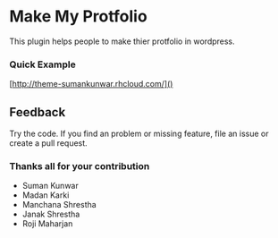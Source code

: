 # Make My Protfolio

This plugin helps people to make thier protfolio in wordpress.

### Quick Example
[http://theme-sumankunwar.rhcloud.com/]()    



## Feedback
    
Try the code. If you find an problem or missing feature, file an issue or create a pull request.

### Thanks all for your contribution

* Suman Kunwar
* Madan Karki
* Manchana Shrestha
* Janak Shrestha 
* Roji Maharjan 
